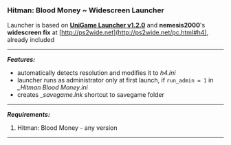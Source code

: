### Hitman: Blood Money ~ Widescreen Launcher 

Launcher is based on **[UniGame Launcher v1.2.0](https://github.com/alex47exe/UniGame-Launcher/releases/tag/v1.2.0)** and **nemesis2000**'s **widescreen fix** at [http://ps2wide.net](http://ps2wide.net/pc.html#h4), already included

------

***Features:***

- automatically detects resolution and modifies it to *h4.ini*
- launcher runs as administrator only at first launch, if `run_admin = 1` in *_Hitman Blood Money.ini*
- creates *_savegame.lnk* shortcut to savegame folder

------

***Requirements:***

1. Hitman: Blood Money - any version

------

